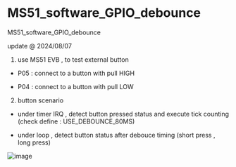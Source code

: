 # MS51_software_GPIO_debounce
 MS51_software_GPIO_debounce

update @ 2024/08/07

1. use MS51 EVB , to test external button

- P05 : connect to a button with pull HIGH

- P04 : connect to a button with pull LOW

2. button scenario

- under timer IRQ , detect button pressed status and execute tick counting (check define : USE_DEBOUNCE_80MS)

- under loop , detect button status after debouce timing (short press , long press)

![image](https://github.com/released/MS51_software_GPIO_debounce/master/log.jpg)

